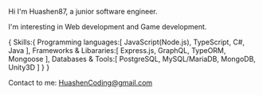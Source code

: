 Hi I'm Huashen87, a junior software engineer.

I'm interesting in Web development and Game development.

{
	Skills:{
		Programming languages:[
			JavaScript(Node.js),
			TypeScript,
			C#,
			Java
		],
		Frameworks & Libararies:[
			Express.js,
			GraphQL,
			TypeORM,
			Mongoose
		],
		Databases & Tools:[
			PostgreSQL,
			MySQL/MariaDB,
			MongoDB,
			Unity3D
		]
	}
}

Contact to me: HuashenCoding@gmail.com
